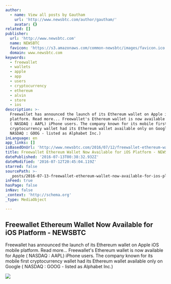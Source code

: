 ```yaml
---
author:
  - name: View all posts by Gautham
    url: 'http://www.newsbtc.com/author/gautham/'
    avatar: {}
related: []
publisher:
  url: 'http://www.newsbtc.com'
  name: NEWSBTC
  favicon: 'https://s3.amazonaws.com/common-newsbtc/images/favicon.ico'
  domain: www.newsbtc.com
keywords:
  - freewallet
  - wallets
  - apple
  - app
  - users
  - cryptocurrency
  - ethereum
  - alvin
  - store
  - ios
description: >-
  Freewallet has announced the launch of its Ethereum wallet on Apple iOS mobile
  platform. Read more... Freewallet's Ethereum wallet is now available for Apple
  ( NASDAQ : AAPL) iPhone users. The company known for its mobile first
  cryptocurrency wallet had its Ethereum wallet available only on Google (
  NASDAQ : GOOG - listed as Alphabet Inc.)
inLanguage: en
app_links: []
isBasedOnUrl: 'http://www.newsbtc.com/2016/07/12/freewallet-ethereum-wallet-on-ios/'
title: Freewallet Ethereum Wallet Now Available for iOS Platform - NEWSBTC
datePublished: '2016-07-13T00:38:32.932Z'
dateModified: '2016-07-12T20:45:04.119Z'
starred: false
sourcePath: >-
  _posts/2016-07-13-freewallet-ethereum-wallet-now-available-for-ios-platform-.md
inFeed: true
hasPage: false
inNav: false
_context: 'http://schema.org'
_type: MediaObject

---
```

<article style=""><h1>Freewallet Ethereum Wallet Now Available for iOS Platform - NEWSBTC</h1><p>Freewallet has announced the launch of its Ethereum wallet on Apple iOS mobile platform. Read more... Freewallet's Ethereum wallet is now available for Apple ( NASDAQ : AAPL) iPhone users. The company known for its mobile first cryptocurrency wallet had its Ethereum wallet available only on Google ( NASDAQ : GOOG - listed as Alphabet Inc.)</p><img src="http://s3.amazonaws.com/main-newsbtc-images/2016/07/12193153/Screen-Shot-2016-07-12-at-11.37.18-PM1.png" /></article>